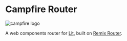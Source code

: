 # Campfire Router

![campfire logo](https://raw.githubusercontent.com/markmals/spark-router/main/public/campfire-hero.svg)

A web components router for [Lit](https://lit.dev/docs), built on [Remix Router](https://github.com/remix-run/react-router/tree/main/packages/router).